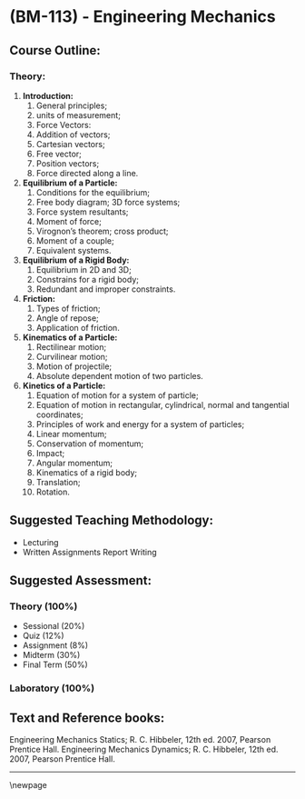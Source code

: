 # **(BM-113) - Engineering Mechanics**

## **Course Outline:**

### **Theory:**

1. **Introduction:**
   1. General principles;
   2. units of measurement;
   3. Force Vectors:
   4. Addition of vectors; 
   5. Cartesian vectors; 
   6. Free vector; 
   7. Position vectors; 
   8. Force directed along a line.
2. **Equilibrium of a Particle:**
   1. Conditions for the equilibrium; 
   2. Free body diagram; 3D force systems; 
   3. Force system resultants;
   4. Moment of force;
   5. Virognon’s theorem; cross product; 
   6. Moment of a couple; 
   7. Equivalent systems.
3. **Equilibrium of a Rigid Body:**
   1. Equilibrium in 2D and 3D; 
   2. Constrains for a rigid body; 
   3. Redundant and improper constraints.
4. **Friction:**
   1. Types of friction; 
   2. Angle of repose; 
   3. Application of friction.
5. **Kinematics of a Particle:**
   1. Rectilinear motion; 
   2. Curvilinear motion; 
   3. Motion of projectile; 
   4. Absolute dependent motion of two particles.
6. **Kinetics of a Particle:**
   1. Equation of motion for a system of particle;
   2. Equation of motion in rectangular, cylindrical, normal and tangential coordinates;
   3. Principles of work and energy for a system of particles; 
   4. Linear momentum; 
   5. Conservation of momentum; 
   6. Impact; 
   7. Angular momentum; 
   8. Kinematics of a rigid body; 
   9. Translation; 
   10. Rotation.

## **Suggested Teaching Methodology:**

- Lecturing
- Written Assignments Report Writing

## **Suggested Assessment:**

### **Theory (100%)**

- Sessional (20%)
- Quiz (12%)
- Assignment (8%)
- Midterm (30%)
- Final Term (50%)

### **Laboratory (100%)**

## **Text and Reference books:**
Engineering Mechanics Statics; R. C. Hibbeler, 12th ed. 2007, Pearson Prentice Hall.
Engineering Mechanics Dynamics; R. C. Hibbeler, 12th ed. 2007, Pearson Prentice Hall.

___
\newpage